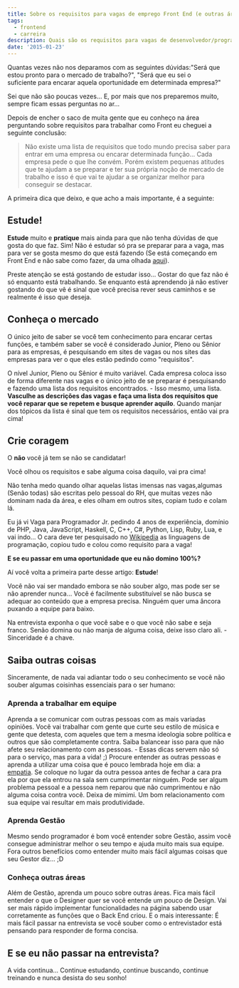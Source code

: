 ```yaml
---
title: Sobre os requisitos para vagas de emprego Front End (e outras áreas também)
tags:
  - frontend
  - carreira
description: Quais são os requisitos para vagas de desenvolvedor/programador?
date: '2015-01-23'
---
```


Quantas vezes não nos deparamos com as seguintes dúvidas:"Será que estou pronto para o mercado de trabalho?", "Será que eu sei o suficiente para encarar aquela oportunidade em determinada empresa?"

Sei que não são poucas vezes... E, por mais que nos preparemos muito, sempre ficam essas perguntas no ar...

Depois de encher o saco de muita gente que eu conheço na área perguntando sobre requisitos para trabalhar como Front eu cheguei a seguinte conclusão:

> Não existe uma lista de requisitos que todo mundo precisa saber para entrar em uma empresa ou encarar determinada função... Cada empresa pede o que lhe convém. Porém existem pequenas atitudes que te ajudam a se preparar e ter sua própria noção de mercado de trabalho e isso é que vai te ajudar a se organizar melhor para conseguir se destacar.

A primeira dica que deixo, e que acho a mais importante, é a seguinte:

## Estude!

**Estude** muito e **pratique** mais ainda para que não tenha dúvidas de que gosta do que faz. Sim! Não é estudar só pra se preparar para a vaga, mas para ver se gosta mesmo do que está fazendo (Se está começando em Front End e não sabe como fazer, da uma olhada [aqui](/posts/guia-de-estudos-desenvolvedor-front-end-iniciante/ "Trilha/Guia de estudos")).

Preste atenção se está gostando de estudar isso... Gostar do que faz não é só enquanto está trabalhando. Se enquanto está aprendendo já não estiver gostando do que vê é sinal que você precisa rever seus caminhos e se realmente é isso que deseja.



## Conheça o mercado

O único jeito de saber se você tem conhecimento para encarar certas funções, e também saber se você é considerado Junior, Pleno ou Sênior para as empresas, é pesquisando em sites de vagas ou nos sites das empresas para ver o que eles estão pedindo como "requisitos".

O nível Junior, Pleno ou Sênior é muito variável. Cada empresa coloca isso de forma diferente nas vagas e o único jeito de se preparar é pesquisando e fazendo uma lista dos requisitos encontrados. - Isso mesmo, uma lista. **Vasculhe as descrições das vagas e faça uma lista dos requisitos que você reparar que se repetem e busque aprender aquilo**. Quando manjar dos tópicos da lista é sinal que tem os requisitos necessários, então vai pra cima!

## Crie coragem

O **não** você já tem se não se candidatar!

Você olhou os requisitos e sabe alguma coisa daquilo, vai pra cima!

Não tenha medo quando olhar aquelas listas imensas nas vagas,algumas (Senão todas) são escritas pelo pessoal do RH, que muitas vezes não dominam nada da área, e eles olham em outros sites, copiam tudo e colam lá.

Eu já vi Vaga para Programador Jr. pedindo 4 anos de experiência, domínio de PHP, Java, JavaScript, Haskell, C, C++, C#, Python, Lisp, Ruby, Lua, e vai indo... O cara deve ter pesquisado no [Wikipedia](https://pt.wikipedia.org/wiki/Linguagem_de_programa%C3%A7%C3%A3o#Lista_de_linguagens "Linguagens de Programação") as linguagens de programação, copiou tudo e colou como requisito para a vaga!

**E se eu passar em uma oportunidade que eu não domino 100%?**

Aí você volta a primeira parte desse artigo: **Estude**!

Você não vai ser mandado embora se não souber algo, mas pode ser se não aprender nunca...
Você é facilmente substituível se não busca se adequar ao conteúdo que a empresa precisa. Ninguém quer uma âncora puxando a equipe para baixo.

Na entrevista exponha o que você sabe e o que você não sabe e seja franco. Senão domina ou não manja de alguma coisa, deixe isso claro ali. - Sinceridade é a chave.

## Saiba outras coisas

Sinceramente, de nada vai adiantar todo o seu conhecimento se você não souber algumas coisinhas essenciais para o ser humano:

### Aprenda a trabalhar em equipe

Aprenda a se comunicar com outras pessoas com as mais variadas opiniões. Você vai trabalhar com gente que curte seu estilo de música e gente que detesta, com aqueles que tem a mesma ideologia sobre política e outros que são completamente contra. Saiba balancear isso para que não afete seu relacionamento com as pessoas. - Essas dicas servem não só para o serviço, mas para a vida! ;)
Procure entender as outras pessoas e aprenda a utilizar uma coisa que é pouco lembrada hoje em dia: a [empatia](https://www.significados.com.br/empatia/ "Empatia"). Se coloque no lugar da outra pessoa antes de fechar a cara pra ela por que ela entrou na sala sem cumprimentar ninguém. Pode ser algum problema pessoal e a pessoa nem reparou que não cumprimentou e não alguma coisa contra você. Deixa de mimimi.
Um bom relacionamento com sua equipe vai resultar em mais produtividade.

### Aprenda Gestão

Mesmo sendo programador é bom você entender sobre Gestão, assim você consegue administrar melhor o seu tempo e ajuda muito mais sua equipe. Fora outros benefícios como entender muito mais fácil algumas coisas que seu Gestor diz... ;D

### Conheça outras áreas

Além de Gestão, aprenda um pouco sobre outras áreas. Fica mais fácil entender o que o Designer quer se você entende um pouco de Design. Vai ser mais rápido implementar funcionalidades na página sabendo usar corretamente as funções que o Back End criou. E o mais interessante: É mais fácil passar na entrevista se você souber como o entrevistador está pensando para responder de forma concisa.

## E se eu não passar na entrevista?

A vida continua... Continue estudando, continue buscando, continue treinando e nunca desista do seu sonho!
